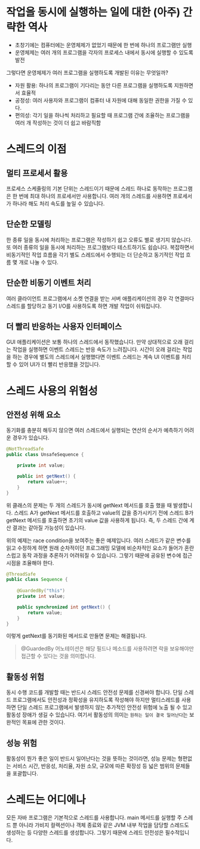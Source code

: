 # 작업을 동시에 실행하는 일에 대한 (아주) 간략한 역사
- 초창기에는 컴퓨터에는 운영체제가 없었기 때문에 한 번에 하나의 프로그램만 실행
- 운영체제는 여러 개의 프로그램을 각자의 프로세스 내에서 동시에 실행할 수 있도록 발전

그렇다면 운영체제가 여러 프로그램을 실행하도록 개발된 이유는 무엇일까?

- 자원 활용: 하나의 프로그램이 기다리는 동안 다른 프로그램을 실행하도록 지원하면서 효율적
- 공정성: 여러 사용자와 프로그램이 컴퓨터 내 자원에 대해 동일한 권한을 가질 수 있다.
- 편의성: 각기 일을 하나씩 처리하고 필요할 때 프로그램 간에 조율하는 프로그램을 여러 개 작성하는 것이 더 쉽고 바람직함

# 스레드의 이점
## 멀티 프로세서 활용
프로세스 스케줄링의 기본 단위는 스레드이기 때문에 스레드 하나로 동작하는 프로그램은 한 번에 최대 하나의 프로세서만 사용합니다. 여러 개의 스레드를 사용하면 프로세서가 하나라 해도 처리 속도를 높일 수 있습니다.

## 단순한 모델링
한 종류 일을 동시에 처리하는 프로그램은 작성하기 쉽고 오류도 별로 생기지 않습니다. 또 여러 종류의 일을 동시에 처리하는 프로그램보다 테스트하기도 쉽습니다. 복잡하면서 비동기적인 작업 흐름을 각기 별도 스레드에서 수행되는 더 단순하고 동기적인 작업 흐름 몇 개로 나눌 수 있다.

## 단순한 비동기 이벤트 처리
여러 클라이언트 프로그램에서 소켓 연결을 받는 서버 애플리케이션의 경우 각 연결마다 스레드를 할당하고 동기 I/O를 사용하도록 하면 개발 작업이 쉬워집니다. 

## 더 빨리 반응하는 사용자 인터페이스
GUI 애플리케이션은 보통 하나의 스레드에서 동작했습니다. 만약 상대적으로 오래 걸리는 작업을 실행하면 이벤트 스레드는 반응 속도가 느려집니다. 시간이 오래 걸리는 작업을 하는 경우에 별도의 스레드에서 실행했다면 이벤트 스레드는 계속 UI 이벤트를 처리할 수 있어 UI가 더 빨리 반응했을 것입니다.

# 스레드 사용의 위험성
## 안전성 위해 요소
동기화를 충분히 해두지 않으면 여러 스레드에서 실행되는 연산의 순서가 예측하기 어려운 경우가 있습니다. 

```java
@NotThreadSafe
public class UnsafeSequence {

    private int value;

    public int getNext() {
        return value++;
    }
}
```

위 클래스의 문제는 두 개의 스레드가 동시에 getNext 메서드를 호출 했을 때 발생합니다. 스레드 A가 getNext 메서드를 호출하고 value의 값을 증가시키기 전에 스레드 B가 getNext 메서드를 호출하면 초기의 value 값을 사용하게 됩니다. 즉, 두 스레드 간에 계산 결과는 같아질 가능성이 있습니다. 

위의 예제는 race condition을 보여주는 좋은 예제입니다. 여러 스레드가 같은 변수를 읽고 수정하게 하면 원래 순차적이던 프로그래밍 모델에 비순차적인 요소가 들어가 혼란스럽고 동작 과정을 추론하기 어려워질 수 있습니다. 그렇기 때문에 공유된 변수에 접근 시점을 조율해야 한다.

```java
@ThreadSafe
public class Sequence {
    
    @GuardedBy("this")
    private int value;

    public synchronized int getNext() {
        return value;
    }
}
```

이렇게 getNext를 동기화된 메서드로 만들면 문제는 해결됩니다. 

> @GuardedBy 어노테이션은 해당 필드나 메소드를 사용하려면 락을 보유해야만 접근할 수 있다는 것을 의미합니다.

## 활동성 위험
동시 수행 코드를 개발할 때는 반드시 스레드 안전성 문제를 신경써야 합니다. 단일 스레드 프로그램에서도 안전성과 정확성을 유지하도록 작성해야 하지만 멀티스레드를 사용하면 단일 스레드 프로그램에서 발생하지 않는 추가적인 안전성 위험에 노출 될 수 있고 활동성 장애가 생길 수 있습니다. 여기서 활동성의 의미는 `원하는 일이 결국 일어난다`는 보완적인 목표에 관한 것이다.

## 성능 위험
활동성이 뭔가 좋은 일이 반드시 일어난다는 것을 뜻하는 것이라면, 성능 문제는 형편없는 서비스 시간, 반응성, 처리율, 자원 소모, 규모에 따른 확장성 등 넓은 범위의 문제들을 포괄합니다.

# 스레드는 어디에나
모든 자바 프로그램은 기본적으로 스레드를 사용합니다. main 메서드를 실행할 주 스레드 뿐 아니라 가비지 컬렉션이나 객체 종료와 같은 JVM 내부 작업을 담당할 스레드도 생성하는 등 다양한 스레드를 생성합니다. 그렇기 때문에 스레드 안전성은 필수적입니다. 